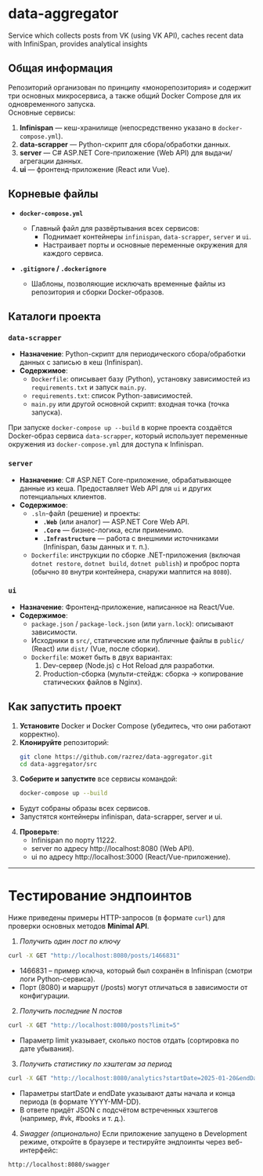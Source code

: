 # data-aggregator
Service which collects posts from VK (using VK API), caches recent data with InfiniSpan, provides analytical insights  

## Общая информация

Репозиторий организован по принципу «монорепозитория» и содержит три основных микросервиса, а также общий Docker Compose для их одновременного запуска.  
Основные сервисы:
1. **Infinispan** — кеш-хранилище (непосредственно указано в `docker-compose.yml`).
2. **data-scrapper** — Python-скрипт для сбора/обработки данных.
3. **server** — C# ASP.NET Core-приложение (Web API) для выдачи/агрегации данных.
4. **ui** — фронтенд-приложение (React или Vue).

## Корневые файлы

- **`docker-compose.yml`**  
  - Главный файл для развёртывания всех сервисов:
    - Поднимает контейнеры `infinispan`, `data-scrapper`, `server` и `ui`.
    - Настраивает порты и основные переменные окружения для каждого сервиса.

- **`.gitignore` / `.dockerignore`**  
  - Шаблоны, позволяющие исключать временные файлы из репозитория и сборки Docker-образов.

## Каталоги проекта

### `data-scrapper`
- **Назначение**: Python-скрипт для периодического сбора/обработки данных с записью в кеш (Infinispan).  
- **Содержимое**:
  - `Dockerfile`: описывает базу (Python), установку зависимостей из `requirements.txt` и запуск `main.py`.
  - `requirements.txt`: список Python-зависимостей.
  - `main.py` или другой основной скрипт: входная точка (точка запуска).

При запуске `docker-compose up --build` в корне проекта создаётся Docker-образ сервиса `data-scrapper`, который использует переменные окружения из `docker-compose.yml` для доступа к Infinispan.

### `server`
- **Назначение**: C# ASP.NET Core-приложение, обрабатывающее данные из кеша. Предоставляет Web API для `ui` и других потенциальных клиентов.  
- **Содержимое**:
  - `.sln`-файл (решение) и проекты:
    - **`.Web`** (или аналог) — ASP.NET Core Web API.
    - **`.Core`** — бизнес-логика, если применимо.
    - **`.Infrastructure`** — работа с внешними источниками (Infinispan, базы данных и т. п.).
  - `Dockerfile`: инструкции по сборке .NET-приложения (включая `dotnet restore`, `dotnet build`, `dotnet publish`) и проброс порта (обычно `80` внутри контейнера, снаружи маппится на `8080`).

### `ui`
- **Назначение**: Фронтенд-приложение, написанное на React/Vue.  
- **Содержимое**:
  - `package.json` / `package-lock.json` (или `yarn.lock`): описывают зависимости.
  - Исходники в `src/`, статические или публичные файлы в `public/` (React) или `dist/` (Vue, после сборки).
  - `Dockerfile`: может быть в двух вариантах:
    1. Dev-сервер (Node.js) с Hot Reload для разработки.  
    2. Production-сборка (мульти-стейдж: сборка → копирование статических файлов в Nginx).

## Как запустить проект

1. **Установите** Docker и Docker Compose (убедитесь, что они работают корректно).
2. **Клонируйте** репозиторий:
   ```bash
   git clone https://github.com/razrez/data-aggregator.git
   cd data-aggregator/src

2. **Соберите и запустите** все сервисы командой:
    ```bash
    docker-compose up --build
- Будут собраны образы всех сервисов.
- Запустятся контейнеры infinispan, data-scrapper, server и ui.

4. **Проверьте**:
    - Infinispan по порту 11222.
    - server по адресу http://localhost:8080 (Web API).
    - ui по адресу http://localhost:3000 (React/Vue-приложение).

___

# Тестирование эндпоинтов

Ниже приведены примеры HTTP-запросов (в формате `curl`) для проверки основных методов **Minimal API**.

1. *Получить один пост по ключу*

```bash
curl -X GET "http://localhost:8080/posts/1466831" 
```
* 1466831 – пример ключа, который был сохранён в Infinispan (смотри логи Python-сервиса).
* Порт (8080) и маршрут (/posts) могут отличаться в зависимости от конфигурации.

2. *Получить последние N постов*
```bash
curl -X GET "http://localhost:8080/posts?limit=5"
```
* Параметр limit указывает, сколько постов отдать (сортировка по дате убывания).

3. *Получить статистику по хэштегам за период*
```bash
curl -X GET "http://localhost:8080/analytics?startDate=2025-01-20&endDate=2025-01-27"
```
* Параметры startDate и endDate указывают даты начала и конца периода (в формате YYYY-MM-DD).
* В ответе придёт JSON c подсчётом встреченных хэштегов (например, #vk, #books и т. д.).

4. *Swagger (опционально)*
Если приложение запущено в Development режиме, откройте в браузере и тестируйте эндпоинты через веб-интерфейс:
```bash
http://localhost:8080/swagger
```